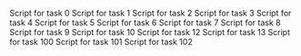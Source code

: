 Script for task 0
Script for task 1
Script for task 2
Script for task 3
Script for task 4
Script for task 5
Script for task 6
Script for task 7
Script for task 8
Script for task 9
Script for task 10
Script for task 12
Script for task 13
Script for task 100
Script for task 101
Script for task 102
